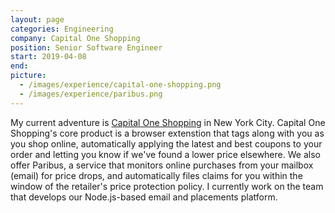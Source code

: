 ```yaml
---
layout: page
categories: Engineering
company: Capital One Shopping
position: Senior Software Engineer
start: 2019-04-08
end:
picture:
  - /images/experience/capital-one-shopping.png
  - /images/experience/paribus.png
---
```


My current adventure is [Capital One Shopping](https://capitaloneshopping.com/) in New York City. Capital One Shopping's core product is a browser extenstion that tags along with you as you shop online, automatically applying the latest and best coupons to your order and letting you know if we've found a lower price elsewhere. We also offer Paribus, a service that monitors online purchases from your mailbox (email) for price drops, and automatically files claims for you within the window of the retailer's price protection policy. I currently work on the team that develops our Node.js-based email and placements platform.
